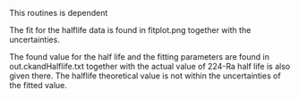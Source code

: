 This routines is dependent 

The fit for the halflife data is found in fitplot.png together with the uncertainties.

The found value for the half life and the fitting parameters are found in out.ckandHalflife.txt
together with the actual value of 224-Ra half life is also given there. The halflife theoretical value 
is not within the uncertainties of the fitted value. 